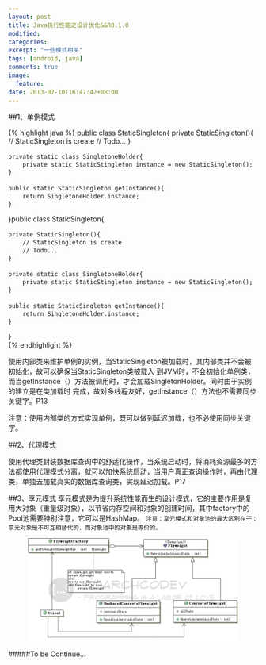 ```yaml
---
layout: post
title: Java执行性能之设计优化&&R0.1.0
modified:
categories: 
excerpt: "一些模式相关"
tags: [android, java]
comments: true
image:
  feature:
date: 2013-07-10T16:47:42+08:00
---
```

##1、单例模式 

{% highlight java %}
public class StaticSingleton{
    private StaticSingleton(){
		// StaticSingleton is create
		// Todo...
	}

	private static class SingletoneHolder{
		private static StaticStingleton instance = new StaticSingleton();
	}

	public static StaticSingleton getInstance(){
		return SingletoneHolder.instance;
	} 
}public class StaticSingleton{

	private StaticSingleton(){
		// StaticSingleton is create
		// Todo...
	}

	private static class SingletoneHolder{
		private static StaticStingleton instance = new StaticSingleton();
	}

	public static StaticSingleton getInstance(){
		return SingletoneHolder.instance;
	} 
}   
{% endhighlight %}

使用内部类来维护单例的实例，当StaticSingleton被加载时，其内部类并不会被初始化，故可以确保当StaticSingleton类被载入 到JVM时，不会初始化单例类，而当getInstance（）方法被调用时，才会加载SingletonHolder。同时由于实例的建立是在类加载时 完成，故对多线程友好，getInstance（）方法也不需要同步关键字。P13 

注意：使用内部类的方式实现单例，既可以做到延迟加载，也不必使用同步关键字。

##2、代理模式

使用代理类封装数据库查询中的舒适化操作，当系统启动时，将消耗资源最多的方法都使用代理模式分离，就可以加快系统启动，当用户真正查询操作时，再由代理类，单独去加载真实的数据库查询类，实现延迟加载。P17

##3、享元模式
享元模式是为提升系统性能而生的设计模式，它的主要作用是复用大对象（重量级对象），以节省内存空间和对象的创建时间，其中factory中的Pool池需要特别注意，它可以是HashMap。 `注意：享元模式和对象池的最大区别在于：享元对象是不可互相替代的，而对象池中的对象是等价的。`

<figure>
	<a href="/images/2013/07/01.png"><img src="/images/2013/07/01.png"></a>
</figure>

#####To be Continue…
